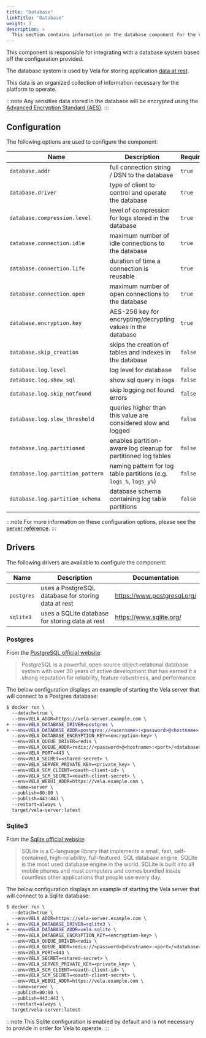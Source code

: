 ```yaml
---
title: "Database"
linkTitle: "Database"
weight: 3
description: >
  This section contains information on the database component for the Vela server.
---
```


This component is responsible for integrating with a database system based off the configuration provided.

The database system is used by Vela for storing application [data at rest](https://en.wikipedia.org/wiki/Data_at_rest).

This data is an organized collection of information necessary for the platform to operate.

:::note
Any sensitive data stored in the database will be encrypted using the [Advanced Encryption Standard (AES)](https://en.wikipedia.org/wiki/Advanced_Encryption_Standard).
:::

## Configuration

The following options are used to configure the component:

| Name                             | Description                                                        | Required | Default       | Environment Variables                                                    |
| -------------------------------- | ------------------------------------------------------------------ | -------- | ------------- | ------------------------------------------------------------------------ |
| `database.addr`                  | full connection string / DSN to the database                       | `true`   | `vela.sqlite` | `DATABASE_ADDR`,`VELA_DATABASE_ADDR`                                     |
| `database.driver`                | type of client to control and operate the database                 | `true`   | `sqlite3`     | `DATABASE_DRIVER`,`VELA_DATABASE_DRIVER`                                 |
| `database.compression.level`     | level of compression for logs stored in the database               | `true`   | `3`           | `DATABASE_COMPRESSION_LEVEL`,`VELA_DATABASE_COMPRESSION_LEVEL`           |
| `database.connection.idle`       | maximum number of idle connections to the database                 | `true`   | `2`           | `DATABASE_CONNECTION_IDLE`,`VELA_DATABASE_CONNECTION_IDLE`               |
| `database.connection.life`       | duration of time a connection is reusable                          | `true`   | `30m`         | `DATABASE_CONNECTION_LIFE`,`VELA_DATABASE_CONNECTION_LIFE`               |
| `database.connection.open`       | maximum number of open connections to the database                 | `true`   | `0`           | `DATABASE_CONNECTION_OPEN`,`VELA_DATABASE_CONNECTION_OPEN`               |
| `database.encryption.key`        | AES-256 key for encrypting/decrypting values in the database       | `true`   | `N/A`         | `DATABASE_ENCRYPTION_KEY`,`VELA_DATABASE_ENCRYPTION_KEY`                 |
| `database.skip_creation`         | skips the creation of tables and indexes in the database           | `false`  | `false`       | `DATABASE_SKIP_CREATION`,`VELA_DATABASE_SKIP_CREATION`                   |
| `database.log.level`             | log level for database                                             | `false`  | `warn`        | `DATABASE_LOG_LEVEL` \ `VELA_DATABASE_LOG_LEVEL`                         |
| `database.log.show_sql`          | show sql query in logs                                             | `false`  | `false`       | `DATABASE_LOG_SHOW_SQL` \ `VELA_DATABASE_LOG_SHOW_SQL`                   |
| `database.log.skip_notfound`     | skip logging not found errors                                      | `false`  | `true`        | `DATABASE_LOG_SKIP_NOTFOUND` \ `VELA_DATABASE_LOG_SKIP_NOTFOUND`         |
| `database.log.slow_threshold`    | queries higher than this value are considered slow and logged      | `false`  | `200ms`       | `DATABASE_LOG_SLOW_THRESHOLD` \ `VELA_DATABASE_LOG_SLOW_THRESHOLD`       |
| `database.log.partitioned`       | enables partition-aware log cleanup for partitioned log tables     | `false`  | `false`       | `DATABASE_LOG_PARTITIONED` \ `VELA_DATABASE_LOG_PARTITIONED`             |
| `database.log.partition_pattern` | naming pattern for log table partitions (e.g. `logs_%`, `logs_y%`) | `false`  | `logs_%`      | `DATABASE_LOG_PARTITION_PATTERN` \ `VELA_DATABASE_LOG_PARTITION_PATTERN` |
| `database.log.partition_schema`  | database schema containing log table partitions                    | `false`  | `public`      | `DATABASE_LOG_PARTITION_SCHEMA` \ `VELA_DATABASE_LOG_PARTITION_SCHEMA`   |

:::note
For more information on these configuration options, please see the [server reference](/docs/reference/installation/server/server.md).
:::

## Drivers

The following drivers are available to configure the component:

| Name       | Description                                         | Documentation               |
| ---------- | --------------------------------------------------- | --------------------------- |
| `postgres` | uses a PostgreSQL database for storing data at rest | https://www.postgresql.org/ |
| `sqlite3`  | uses a SQLite database for storing data at rest     | https://www.sqlite.org/     |

### Postgres

From the [PostgreSQL official website](https://www.postgresql.org/):

> PostgreSQL is a powerful, open source object-relational database system with over 30 years of active development that has earned it a strong reputation for reliability, feature robustness, and performance.

The below configuration displays an example of starting the Vela server that will connect to a Postgres database:

```diff
$ docker run \
  --detach=true \
  --env=VELA_ADDR=https://vela-server.example.com \
+ --env=VELA_DATABASE_DRIVER=postgres \
+ --env=VELA_DATABASE_ADDR=postgres://<username>:<password>@<hostname>:<port>/<database> \
  --env=VELA_DATABASE_ENCRYPTION_KEY=<encryption-key> \
  --env=VELA_QUEUE_DRIVER=redis \
  --env=VELA_QUEUE_ADDR=redis://<password>@<hostname>:<port>/<database> \
  --env=VELA_PORT=443 \
  --env=VELA_SECRET=<shared-secret> \
  --env=VELA_SERVER_PRIVATE_KEY=<private_key> \
  --env=VELA_SCM_CLIENT=<oauth-client-id> \
  --env=VELA_SCM_SECRET=<oauth-client-secret> \
  --env=VELA_WEBUI_ADDR=https://vela.example.com \
  --name=server \
  --publish=80:80 \
  --publish=443:443 \
  --restart=always \
  target/vela-server:latest
```

### Sqlite3

From the [Sqlite official website](https://www.sqlite.org/):

> SQLite is a C-language library that implements a small, fast, self-contained, high-reliability, full-featured, SQL database engine. SQLite is the most used database engine in the world. SQLite is built into all mobile phones and most computers and comes bundled inside countless other applications that people use every day.

The below configuration displays an example of starting the Vela server that will connect to a Sqlite database:

```diff
$ docker run \
  --detach=true \
  --env=VELA_ADDR=https://vela-server.example.com \
+ --env=VELA_DATABASE_DRIVER=sqlite3 \
+ --env=VELA_DATABASE_ADDR=vela.sqlite \
  --env=VELA_DATABASE_ENCRYPTION_KEY=<encryption-key> \
  --env=VELA_QUEUE_DRIVER=redis \
  --env=VELA_QUEUE_ADDR=redis://<password>@<hostname>:<port>/<database> \
  --env=VELA_PORT=443 \
  --env=VELA_SECRET=<shared-secret> \
  --env=VELA_SERVER_PRIVATE_KEY=<private_key> \
  --env=VELA_SCM_CLIENT=<oauth-client-id> \
  --env=VELA_SCM_SECRET=<oauth-client-secret> \
  --env=VELA_WEBUI_ADDR=https://vela.example.com \
  --name=server \
  --publish=80:80 \
  --publish=443:443 \
  --restart=always \
  target/vela-server:latest
```

:::note
This Sqlite configuration is enabled by default and is not necessary to provide in order for Vela to operate.
:::